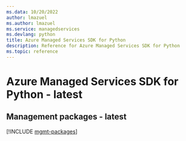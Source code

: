 ```yaml
---
ms.data: 10/20/2022
author: lmazuel
ms.author: lmazuel
ms.service: managedservices
ms.devlang: python
title: Azure Managed Services SDK for Python
description: Reference for Azure Managed Services SDK for Python
ms.topic: reference
---
```

# Azure Managed Services SDK for Python - latest

## Management packages - latest
[!INCLUDE [mgmt-packages](managed-services-mgmt-index.md)]